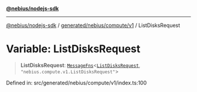 [**@nebius/nodejs-sdk**](../../../../../README.md)

---

[@nebius/nodejs-sdk](../../../../../README.md) / [generated/nebius/compute/v1](../README.md) / ListDisksRequest

# Variable: ListDisksRequest

> **ListDisksRequest**: [`MessageFns`](../../../../../runtime/protos/core/interfaces/MessageFns.md)\<[`ListDisksRequest`](../interfaces/ListDisksRequest.md), `"nebius.compute.v1.ListDisksRequest"`\>

Defined in: src/generated/nebius/compute/v1/index.ts:100
